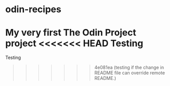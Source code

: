 # odin-recipes
My very first The Odin Project project
<<<<<<< HEAD
Testing
=======
Testing
>>>>>>> 4e081ea (testing if the change in README file can override remote README.)
